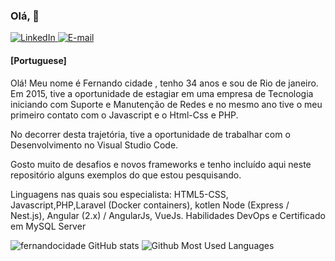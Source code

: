 ### Olá, 👋

<a href="https://bit.ly/2R83W6i" target="_blank">
<img src="https://img.shields.io/badge/-LinkedIn-blue?style=flat-square&logo=Linkedin&logoColor=white" alt="LinkedIn">
</a>

<a href="fernandosilvacidade@gmail.com" target="_blank">
<img src="https://img.shields.io/badge/-Gmail-c14438?style=flat-square&logo=Gmail&logoColor=white&link=mailto:nandosilvacidade@gmail.com" alt="E-mail">
</a>

<p>

  #### [Portuguese]

Olá! Meu nome é Fernando cidade , tenho 34 anos e sou de Rio de janeiro.
Em 2015, tive a oportunidade de estagiar em uma empresa de Tecnologia iniciando com Suporte e Manutenção de Redes e no mesmo ano tive o meu primeiro contato com o Javascript e o Html-Css e PHP.

No decorrer desta trajetória, tive a oportunidade de trabalhar com o Desenvolvimento no Visual Studio Code.

Gosto muito de desafios e novos frameworks e tenho incluído aqui neste repositório alguns exemplos do que estou pesquisando.

Linguagens nas quais sou especialista: 
HTML5-CSS, Javascript,PHP,Laravel (Docker containers), kotlen
Node (Express / Nest.js), Angular (2.x) / AngularJs, VueJs.
Habilidades DevOps e Certificado em MySQL Server
  
</p>

![fernandocidade GitHub stats](https://github-readme-stats.vercel.app/api?username=fernandocidade&show_icons=true&count_private=true&theme=dark)
![Github Most Used Languages](https://github-readme-stats.vercel.app/api/top-langs/?username=fernandocidade&layout=compact&theme=dark)

<!--
**fernandocidade/fernandocidade** is a ✨ _special_ ✨ repository because its `README.md` (this file) appears on your GitHub profile.

Here are some ideas to get you started:

- 🔭 I’m currently working on ...
- 🌱 I’m currently learning ...
- 👯 I’m looking to collaborate on ...
- 🤔 I’m looking for help with ...
- 💬 Ask me about ...
- 📫 How to reach me: ...
- 😄 Pronouns: ...
- ⚡ Fun fact: ...
-->
